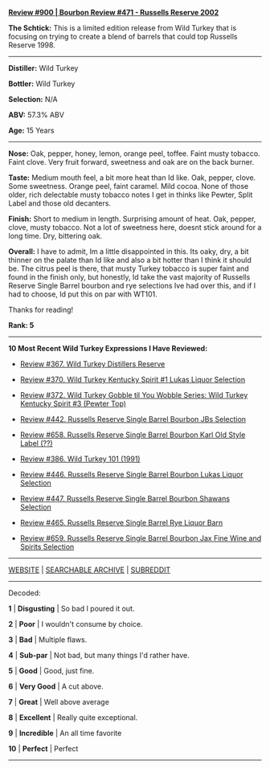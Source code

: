 
[**Review #900 | Bourbon Review #471 - Russells Reserve 2002**]( https://t8ke.review/review-900-russells-reserve-2002/)

**The Schtick:** This is a limited edition release from Wild Turkey that is focusing on trying to create a blend of barrels that could top Russells Reserve 1998.

-----

**Distiller:** Wild Turkey

**Bottler:** Wild Turkey

**Selection:** N/A

**ABV:** 57.3% ABV

**Age:** 15 Years 

-----

**Nose:**  Oak, pepper, honey, lemon, orange peel, toffee. Faint musty tobacco. Faint clove. Very fruit forward, sweetness and oak are on the back burner.

**Taste:** Medium mouth feel, a bit more heat than Id like. Oak, pepper, clove. Some sweetness. Orange peel, faint caramel. Mild cocoa. None of those older, rich delectable musty tobacco notes I get in thinks like Pewter, Split Label and those old decanters. 

**Finish:** Short to medium in length. Surprising amount of heat. Oak, pepper, clove, musty tobacco. Not a lot of sweetness here, doesnt stick around for a long time. Dry, bittering oak. 

**Overall:** I have to admit, Im a little disappointed in this. Its oaky, dry, a bit thinner on the palate than Id like and also a bit hotter than I think it should be. The citrus peel is there, that musty Turkey tobacco is super faint and found in the finish only, but honestly, Id take the vast majority of Russells Reserve Single Barrel bourbon and rye selections Ive had over this, and if I had to choose, Id put this on par with WT101. 

Thanks for reading!

**Rank: 5**

----- 

**10 Most Recent Wild Turkey Expressions I Have Reviewed:** 

- [Review #367. Wild Turkey Distillers Reserve]( https://t8ke.review/review-367-wild-turkey-distillers-reserve-japan-export-13yr/) 

- [Review #370. Wild Turkey Kentucky Spirit #1 Lukas Liquor Selection]( https://t8ke.review/review-370-wild-turkey-kentucky-spirit-lukas-pick/) 

- [Review #372. Wild Turkey Gobble til You Wobble Series: Wild Turkey Kentucky Spirit #3 (Pewter Top)]( https://t8ke.review/review-372-wild-turkey-kentucky-spirit-pewter-top/) 

- [Review #442. Russells Reserve Single Barrel Bourbon JBs Selection]( https://t8ke.review/review-442-russells-reserve-single-barrel-bourbon-jbs/) 

- [Review #658. Russells Reserve Single Barrel Bourbon Karl Old Style Label (??)]( https://t8ke.review/review-658-russells-reserve-single-barrel-bourbon-karls-selection/) 

- [Review #386. Wild Turkey 101 (1991)]( https://t8ke.review/review-386-wild-turkey-8-101-1991/) 

- [Review #446. Russells Reserve Single Barrel Bourbon Lukas Liquor Selection]( https://t8ke.review/review-446-russells-reserve-single-barrel-bourbon-lukas-liquor-pick/) 

- [Review #447. Russells Reserve Single Barrel Bourbon Shawans Selection]( https://t8ke.review/review-447-russells-reserve-single-barrel-bourbon-shawans-pick/) 

- [Review #465. Russells Reserve Single Barrel Rye Liquor Barn]( https://t8ke.review/review-465-russells-reserve-single-barrel-rye-liquor-barn/) 

- [Review #659. Russells Reserve Single Barrel Bourbon Jax Fine Wine and Spirits Selection]( https://t8ke.review/review-659-russells-reserve-single-barrel-bourbon-jax-fine-wine-and-spirits-selection/) 

-----

[WEBSITE](https://t8ke.review) | [SEARCHABLE ARCHIVE](https://t8ke.review/review-archive/) | [SUBREDDIT](https://reddit.com/r/t8kereviews)

-----

Decoded:

**1** | **Disgusting** | So bad I poured it out.

**2** | **Poor** | I wouldn't consume by choice.

**3** | **Bad** | Multiple flaws.

**4** | **Sub-par** | Not bad, but many things I'd rather have.

**5** | **Good** | Good, just fine.

**6** | **Very Good** | A cut above.

**7** | **Great** | Well above average

**8** | **Excellent** | Really quite exceptional.

**9** | **Incredible** | An all time favorite

**10** | **Perfect** | Perfect

----

